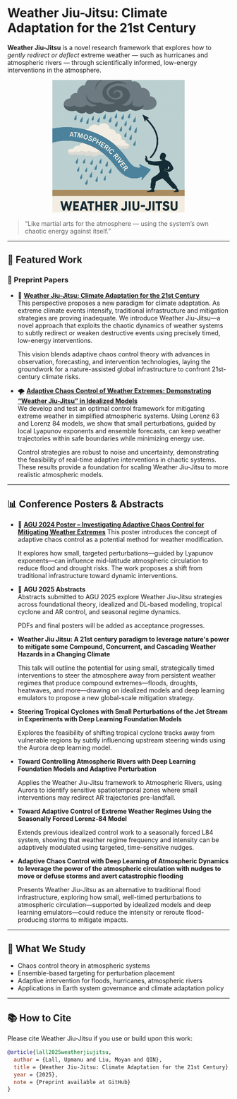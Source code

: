 # Weather Jiu-Jitsu: Climate Adaptation for the 21st Century

**Weather Jiu-Jitsu** is a novel research framework that explores how to *gently redirect or deflect* extreme weather — such as hurricanes and atmospheric rivers — through scientifically informed, low-energy interventions in the atmosphere.

<p align="center">
  <img src="./media/wjj-funny.png" width="300"/>
</p>

> “Like martial arts for the atmosphere — using the system’s own chaotic energy against itself.”

---

## 📄 Featured Work
### 📄 Preprint Papers

- 🔬 **[Weather Jiu-Jitsu: Climate Adaptation for the 21st Century](./publication/weatherjiujitsu-perspective.pdf)**  
  This perspective proposes a new paradigm for climate adaptation. As extreme climate events intensify, traditional infrastructure and mitigation strategies are proving inadequate. We introduce Weather Jiu-Jitsu—a novel approach that exploits the chaotic dynamics of weather systems to subtly redirect or weaken destructive events using precisely timed, low-energy interventions.

  This vision blends adaptive chaos control theory with advances in observation, forecasting, and intervention technologies, laying the groundwork for a nature-assisted global infrastructure to confront 21st-century climate risks.

- 🌪️ **[Adaptive Chaos Control of Weather Extremes: Demonstrating “Weather Jiu-Jitsu” in Idealized Models](./publication/chaos-control-paper.pdf)**  
  We develop and test an optimal control framework for mitigating extreme weather in simplified atmospheric systems. Using Lorenz 63 and Lorenz 84 models, we show that small perturbations, guided by local Lyapunov exponents and ensemble forecasts, can keep weather trajectories within safe boundaries while minimizing energy use.

  Control strategies are robust to noise and uncertainty, demonstrating the feasibility of real-time adaptive interventions in chaotic systems. These results provide a foundation for scaling Weather Jiu-Jitsu to more realistic atmospheric models.

---

## 📊 Conference Posters & Abstracts

- 📍 **[AGU 2024 Poster – Investigating Adaptive Chaos Control for Mitigating Weather Extremes](./publication/AGU-poster-2024.pdf)**
  This poster introduces the concept of adaptive chaos control as a potential method for weather modification.

  It explores how small, targeted perturbations—guided by Lyapunov exponents—can influence mid-latitude atmospheric circulation to reduce flood and drought risks. The work proposes a shift from traditional infrastructure toward dynamic interventions.

- 📍 **AGU 2025 Abstracts**  
  Abstracts submitted to AGU 2025 explore Weather Jiu-Jitsu strategies across foundational theory, idealized and DL-based modeling, tropical cyclone and AR control, and seasonal regime dynamics.
  
  PDFs and final posters will be added as acceptance progresses.

- **Weather Jiu Jitsu: A 21st century paradigm to leverage nature's power to mitigate some Compound, Concurrent, and Cascading Weather Hazards in a Changing Climate**

  This talk will outline the potential for using small, strategically timed interventions to steer the atmosphere away from persistent weather regimes that produce compound extremes—floods, droughts, heatwaves, and more—drawing on idealized models and deep learning emulators to propose a new global-scale mitigation strategy.

- **Steering Tropical Cyclones with Small Perturbations of the Jet Stream in Experiments with Deep Learning Foundation Models**

  Explores the feasibility of shifting tropical cyclone tracks away from vulnerable regions by subtly influencing upstream steering winds using the Aurora deep learning model.

- **Toward Controlling Atmospheric Rivers with Deep Learning Foundation Models and Adaptive Perturbation**

  Applies the Weather Jiu-Jitsu framework to Atmospheric Rivers, using Aurora to identify sensitive spatiotemporal zones where small interventions may redirect AR trajectories pre-landfall.

- **Toward Adaptive Control of Extreme Weather Regimes Using the Seasonally Forced Lorenz-84 Model**

  Extends previous idealized control work to a seasonally forced L84 system, showing that weather regime frequency and intensity can be adaptively modulated using targeted, time-sensitive nudges.

- **Adaptive Chaos Control with Deep Learning of Atmospheric Dynamics to leverage the power of the atmospheric circulation with nudges to move or defuse storms and avert catastrophic
flooding**

  Presents Weather Jiu-Jitsu as an alternative to traditional flood infrastructure, exploring how small, well-timed perturbations to atmospheric circulation—supported by idealized models and deep learning emulators—could reduce the intensity or reroute flood-producing storms to mitigate impacts.

 
---

## 🧠 What We Study

- Chaos control theory in atmospheric systems  
- Ensemble-based targeting for perturbation placement  
- Adaptive intervention for floods, hurricanes, atmospheric rivers  
- Applications in Earth system governance and climate adaptation policy

---

## 📚 How to Cite

Please cite Weather Jiu-Jitsu if you use or build upon this work:

```bibtex
@article{lall2025weatherjiujitsu,
  author = {Lall, Upmanu and Liu, Moyan and QIN},
  title = {Weather Jiu-Jitsu: Climate Adaptation for the 21st Century},
  year = {2025},
  note = {Preprint available at GitHub}
}
